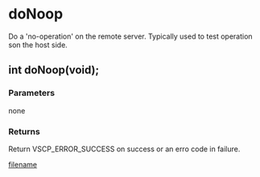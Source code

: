 # doNoop

Do a 'no-operation' on the remote server. Typically used to test operation son the host side.

## int doNoop(void);

### Parameters
none

### Returns
Return VSCP_ERROR_SUCCESS on success or an erro code in failure.

[filename](./bottom_copyright.md ':include')